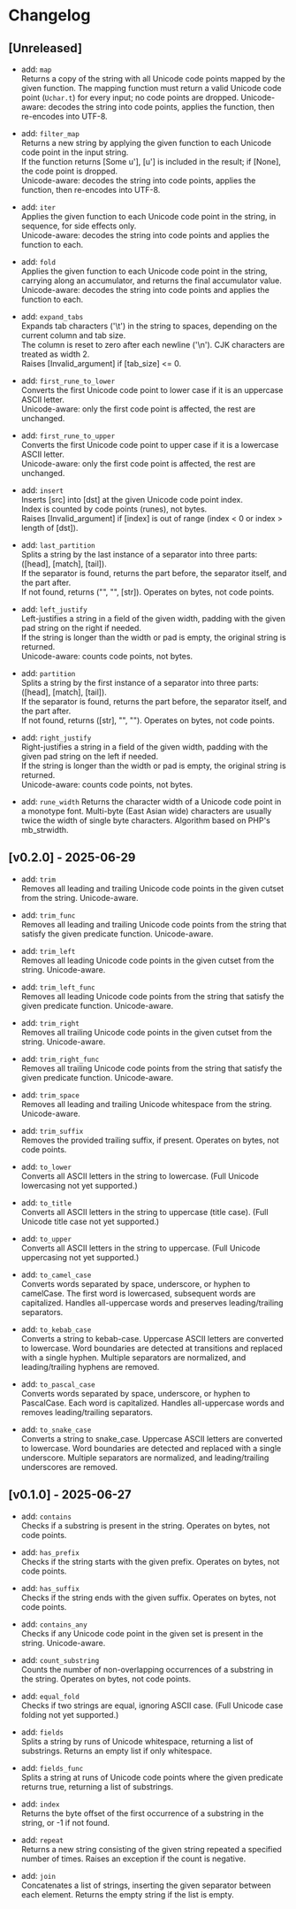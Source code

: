 # Changelog

## [Unreleased]

- add: `map`  
  Returns a copy of the string with all Unicode code points mapped by the given function.  The mapping function must return a valid Unicode code point (`Uchar.t`) for every input; no code points are dropped. Unicode-aware: decodes the string into code points, applies the function, then re-encodes into UTF-8.

- add: `filter_map`  
  Returns a new string by applying the given function to each Unicode code point in the input string.  
  If the function returns [Some u'], [u'] is included in the result; if [None], the code point is dropped.  
  Unicode-aware: decodes the string into code points, applies the function, then re-encodes into UTF-8.

- add: `iter`  
  Applies the given function to each Unicode code point in the string, in sequence, for side effects only.  
  Unicode-aware: decodes the string into code points and applies the function to each.

- add: `fold`  
  Applies the given function to each Unicode code point in the string, carrying along an accumulator, and returns the final accumulator value.  
  Unicode-aware: decodes the string into code points and applies the function to each.

- add: `expand_tabs`  
  Expands tab characters ('\t') in the string to spaces, depending on the current column and tab size.  
  The column is reset to zero after each newline ('\n'). CJK characters are treated as width 2.  
  Raises [Invalid_argument] if [tab_size] <= 0.

- add: `first_rune_to_lower`  
  Converts the first Unicode code point to lower case if it is an uppercase ASCII letter.  
  Unicode-aware: only the first code point is affected, the rest are unchanged.

- add: `first_rune_to_upper`  
  Converts the first Unicode code point to upper case if it is a lowercase ASCII letter.  
  Unicode-aware: only the first code point is affected, the rest are unchanged.

- add: `insert`  
  Inserts [src] into [dst] at the given Unicode code point index.  
  Index is counted by code points (runes), not bytes.  
  Raises [Invalid_argument] if [index] is out of range (index < 0 or index > length of [dst]).

- add: `last_partition`  
  Splits a string by the last instance of a separator into three parts: ([head], [match], [tail]).  
  If the separator is found, returns the part before, the separator itself, and the part after.  
  If not found, returns ("", "", [str]). Operates on bytes, not code points.

- add: `left_justify`  
  Left-justifies a string in a field of the given width, padding with the given pad string on the right if needed.  
  If the string is longer than the width or pad is empty, the original string is returned.  
  Unicode-aware: counts code points, not bytes.

- add: `partition`  
  Splits a string by the first instance of a separator into three parts: ([head], [match], [tail]).  
  If the separator is found, returns the part before, the separator itself, and the part after.  
  If not found, returns ([str], "", ""). Operates on bytes, not code points.

- add: `right_justify`  
  Right-justifies a string in a field of the given width, padding with the given pad string on the left if needed.  
  If the string is longer than the width or pad is empty, the original string is returned.  
  Unicode-aware: counts code points, not bytes.

- add: `rune_width`
  Returns the character width of a Unicode code point in a monotype font. Multi-byte (East Asian wide) characters are usually twice the width of single byte characters. Algorithm based on PHP's mb_strwidth.


## [v0.2.0] - 2025-06-29

- add: `trim`  
  Removes all leading and trailing Unicode code points in the given cutset from the string. Unicode-aware.

- add: `trim_func`  
  Removes all leading and trailing Unicode code points from the string that satisfy the given predicate function. Unicode-aware.

- add: `trim_left`  
  Removes all leading Unicode code points in the given cutset from the string. Unicode-aware.

- add: `trim_left_func`  
  Removes all leading Unicode code points from the string that satisfy the given predicate function. Unicode-aware.

- add: `trim_right`  
  Removes all trailing Unicode code points in the given cutset from the string. Unicode-aware.

- add: `trim_right_func`  
  Removes all trailing Unicode code points from the string that satisfy the given predicate function. Unicode-aware.

- add: `trim_space`  
  Removes all leading and trailing Unicode whitespace from the string. Unicode-aware.

- add: `trim_suffix`  
  Removes the provided trailing suffix, if present. Operates on bytes, not code points.

- add: `to_lower`  
  Converts all ASCII letters in the string to lowercase. (Full Unicode lowercasing not yet supported.)

- add: `to_title`  
  Converts all ASCII letters in the string to uppercase (title case). (Full Unicode title case not yet supported.)

- add: `to_upper`  
  Converts all ASCII letters in the string to uppercase. (Full Unicode uppercasing not yet supported.)

- add: `to_camel_case`  
  Converts words separated by space, underscore, or hyphen to camelCase. The first word is lowercased, subsequent words are capitalized. Handles all-uppercase words and preserves leading/trailing separators.

- add: `to_kebab_case`  
  Converts a string to kebab-case. Uppercase ASCII letters are converted to lowercase. Word boundaries are detected at transitions and replaced with a single hyphen. Multiple separators are normalized, and leading/trailing hyphens are removed.

- add: `to_pascal_case`  
  Converts words separated by space, underscore, or hyphen to PascalCase. Each word is capitalized. Handles all-uppercase words and removes leading/trailing separators.

- add: `to_snake_case`  
  Converts a string to snake_case. Uppercase ASCII letters are converted to lowercase. Word boundaries are detected and replaced with a single underscore. Multiple separators are normalized, and leading/trailing underscores are removed.

## [v0.1.0] - 2025-06-27

- add: `contains`  
  Checks if a substring is present in the string. Operates on bytes, not code points.

- add: `has_prefix`  
  Checks if the string starts with the given prefix. Operates on bytes, not code points.

- add: `has_suffix`  
  Checks if the string ends with the given suffix. Operates on bytes, not code points.

- add: `contains_any`  
  Checks if any Unicode code point in the given set is present in the string. Unicode-aware.

- add: `count_substring`  
  Counts the number of non-overlapping occurrences of a substring in the string. Operates on bytes, not code points.

- add: `equal_fold`  
  Checks if two strings are equal, ignoring ASCII case. (Full Unicode case folding not yet supported.)

- add: `fields`  
  Splits a string by runs of Unicode whitespace, returning a list of substrings. Returns an empty list if only whitespace.

- add: `fields_func`  
  Splits a string at runs of Unicode code points where the given predicate returns true, returning a list of substrings.

- add: `index`  
  Returns the byte offset of the first occurrence of a substring in the string, or -1 if not found.

- add: `repeat`  
  Returns a new string consisting of the given string repeated a specified number of times. Raises an exception if the count is negative.

- add: `join`  
  Concatenates a list of strings, inserting the given separator between each element. Returns the empty string if the list is empty.
